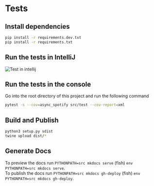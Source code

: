 # Tests

## Install dependencies

```bash
pip install -r requirements.dev.txt
pip install -r requirements.txt
```

## Run the tests in IntelliJ

![Test in intellij](https://i.imgur.com/4BNRlRz.png)

## Run the tests in the console

Go into the root directory of this project and run the following command

```bash
pytest -s --cov=async_spotify src/test --cov-report=xml
```

## Build and Publish

```bash
python3 setup.py sdist
twine upload dist/*
```

## Generate Docs

To preview the docs run `PYTHONPATH=src mkdocs serve` (fish) `env PYTHONPATH=src mkdocs serve`.  
To publish the docs run `PYTHONPATH=src mkdocs gh-deploy` (fish) `env PYTHONPATH=src mkdocs gh-deploy`.

